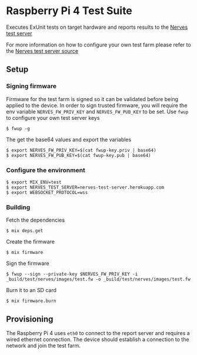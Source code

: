 # Raspberry Pi 4 Test Suite

Executes ExUnit tests on target hardware and reports results to the
[Nerves test server](https://nerves-test-server.herokuapp.com/nerves-project/kiosk_system_rpi4)

For more information on how to configure your own test farm please refer to the
[Nerves test server source](https://github.com/mobileoverlord/nerves_test_server)

## Setup

### Signing firmware

Firmware for the test farm is signed so it can be validated before being applied
to the device. In order to sign trusted firmware, you will require the env variable
`NERVES_FW_PRIV_KEY` and `NERVES_FW_PUB_KEY` to be set. Use `fwup` to configure
your own test server keys

```
$ fwup -g
```

The get the base64 values and export the variables
```
$ export NERVES_FW_PRIV_KEY=$(cat fwup-key.priv | base64)
$ export NERVES_FW_PUB_KEY=$(cat fwup-key.pub | base64)
```

### Configure the environment

```
$ export MIX_ENV=test
$ export NERVES_TEST_SERVER=nerves-test-server.herokuapp.com
$ export WEBSOCKET_PROTOCOL=wss
```

### Building

Fetch the dependencies

```
$ mix deps.get
```

Create the firmware

```
$ mix firmware
```

Sign the firmware

```
$ fwup --sign --private-key $NERVES_FW_PRIV_KEY -i _build/test/nerves/images/test.fw -o _build/test/nerves/images/test.fw
```

Burn it to an SD card

```
$ mix firmware.burn
```

## Provisioning

The Raspberry Pi 4 uses `eth0` to connect to the report server and requires a
wired ethernet connection. The device should establish a connection to the network and join the test farm.
